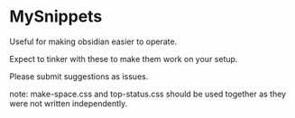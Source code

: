 # MySnippets
Useful for making obsidian easier to operate.

Expect to tinker with these to make them work on your setup.

Please submit suggestions as issues.

note: make-space.css and top-status.css should be used together as they were not written independently. 

